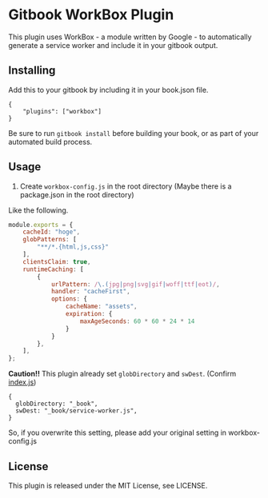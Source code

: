 # Gitbook WorkBox Plugin

This plugin uses WorkBox - a module written by Google - to automatically generate a service worker and 
include it in your gitbook output. 

## Installing

Add this to your gitbook by including it in your book.json file.

```
{
    "plugins": ["workbox"]
}
```

Be sure to run `gitbook install` before building your book, or as part of your automated build process. 

## Usage
1. Create `workbox-config.js` in the root directory (Maybe there is a package.json in the root directory)

Like the following.

```workbox-config.js
module.exports = {
    cacheId: "hoge",
    globPatterns: [
        "**/*.{html,js,css}"
    ],
    clientsClaim: true,
    runtimeCaching: [
        {
            urlPattern: /\.(jpg|png|svg|gif|woff|ttf|eot)/,
            handler: "cacheFirst",
            options: {
                cacheName: "assets",
                expiration: {
                    maxAgeSeconds: 60 * 60 * 24 * 14
                }
            }
        },
    ],
};

```

**Caution!!**
This plugin already set `globDirectory` and `swDest`.
(Confirm [index.js](https://github.com/nd-02110114/gitbook-plugin-workbox/blob/master/index.js))
```
{
  globDirectory: "_book",
  swDest: "_book/service-worker.js",
}
```
So, if you overwrite this setting, please add your original setting in workbox-config.js

## License
This plugin is released under the MIT License, see LICENSE.
